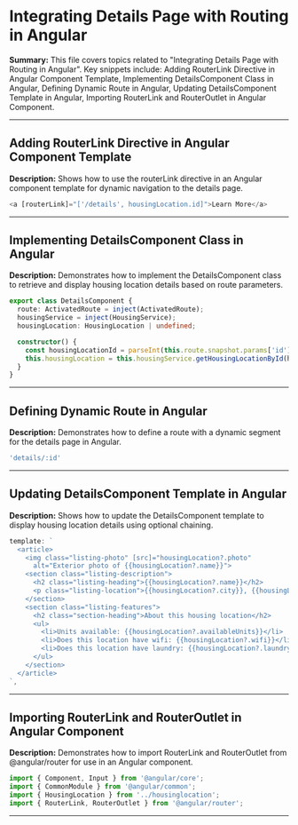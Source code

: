 # Integrating Details Page with Routing in Angular

**Summary:** This file covers topics related to "Integrating Details Page with Routing in Angular". Key snippets include: Adding RouterLink Directive in Angular Component Template, Implementing DetailsComponent Class in Angular, Defining Dynamic Route in Angular, Updating DetailsComponent Template in Angular, Importing RouterLink and RouterOutlet in Angular Component.

---

## Adding RouterLink Directive in Angular Component Template

**Description:** Shows how to use the routerLink directive in an Angular component template for dynamic navigation to the details page.

```typescript
<a [routerLink]="['/details', housingLocation.id]">Learn More</a>
```

---

## Implementing DetailsComponent Class in Angular

**Description:** Demonstrates how to implement the DetailsComponent class to retrieve and display housing location details based on route parameters.

```typescript
export class DetailsComponent {
  route: ActivatedRoute = inject(ActivatedRoute);
  housingService = inject(HousingService);
  housingLocation: HousingLocation | undefined;

  constructor() {
    const housingLocationId = parseInt(this.route.snapshot.params['id'], 10);
    this.housingLocation = this.housingService.getHousingLocationById(housingLocationId);
  }
}
```

---

## Defining Dynamic Route in Angular

**Description:** Demonstrates how to define a route with a dynamic segment for the details page in Angular.

```javascript
'details/:id'
```

---

## Updating DetailsComponent Template in Angular

**Description:** Shows how to update the DetailsComponent template to display housing location details using optional chaining.

```typescript
template: `
  <article>
    <img class="listing-photo" [src]="housingLocation?.photo"
      alt="Exterior photo of {{housingLocation?.name}}">
    <section class="listing-description">
      <h2 class="listing-heading">{{housingLocation?.name}}</h2>
      <p class="listing-location">{{housingLocation?.city}}, {{housingLocation?.state}}</p>
    </section>
    <section class="listing-features">
      <h2 class="section-heading">About this housing location</h2>
      <ul>
        <li>Units available: {{housingLocation?.availableUnits}}</li>
        <li>Does this location have wifi: {{housingLocation?.wifi}}</li>
        <li>Does this location have laundry: {{housingLocation?.laundry}}</li>
      </ul>
    </section>
  </article>
`,
```

---

## Importing RouterLink and RouterOutlet in Angular Component

**Description:** Demonstrates how to import RouterLink and RouterOutlet from @angular/router for use in an Angular component.

```typescript
import { Component, Input } from '@angular/core';
import { CommonModule } from '@angular/common';
import { HousingLocation } from '../housinglocation';
import { RouterLink, RouterOutlet } from '@angular/router';
```

---